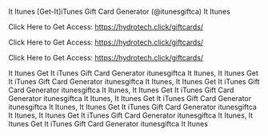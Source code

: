 It Itunes [Get-It]iTunes Gift Card Generator (@itunesgiftca) It Itunes

Click Here to Get Access: https://hydrotech.click/giftcards/

Click Here to Get Access: https://hydrotech.click/giftcards/

Click Here to Get Access: https://hydrotech.click/giftcards/

It Itunes Get It iTunes Gift Card Generator itunesgiftca It Itunes, It Itunes Get It iTunes Gift Card Generator itunesgiftca It Itunes, It Itunes Get It iTunes Gift Card Generator itunesgiftca It Itunes, It Itunes Get It iTunes Gift Card Generator itunesgiftca It Itunes, It Itunes Get It iTunes Gift Card Generator itunesgiftca It Itunes, It Itunes Get It iTunes Gift Card Generator itunesgiftca It Itunes, It Itunes Get It iTunes Gift Card Generator itunesgiftca It Itunes, It Itunes Get It iTunes Gift Card Generator itunesgiftca It Itunes
